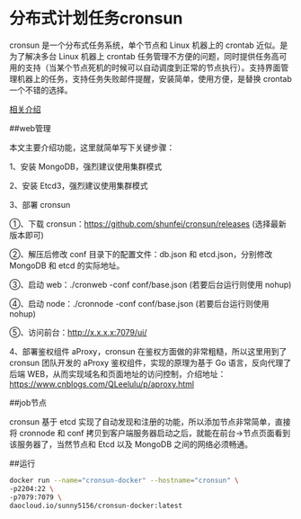 # 分布式计划任务cronsun
cronsun 是一个分布式任务系统，单个节点和 Linux 机器上的 crontab 近似。是为了解决多台 Linux  机器上 crontab 任务管理不方便的问题，同时提供任务高可用的支持（当某个节点死机的时候可以自动调度到正常的节点执行）。支持界面管理机器上的任务，支持任务失败邮件提醒，安装简单，使用方便，是替换 crontab 一个不错的选择。

[相关介绍](https://zhangge.net/5129.html)

##web管理

本文主要介绍功能，这里就简单写下关键步骤：

1、安装 MongoDB，强烈建议使用集群模式

2、安装 Etcd3，强烈建议使用集群模式

3、部署 cronsun

①、下载 cronsun：https://github.com/shunfei/cronsun/releases  (选择最新版本即可)

②、解压后修改 conf 目录下的配置文件：db.json 和 etcd.json，分别修改 MongoDB 和 etcd 的实际地址。

③、启动 web：./cronweb -conf conf/base.json (若要后台运行则使用 nohup)

④、启动 node：./cronnode -conf conf/base.json (若要后台运行则使用 nohup)

⑤、访问前台：http://x.x.x.x:7079/ui/

4、部署鉴权组件 aProxy，cronsun 在鉴权方面做的非常粗糙，所以这里用到了 cronsun 团队开发的 aProxy 鉴权组件，实现的原理为基于 Go 语言，反向代理了后端 WEB，从而实现域名和页面地址的访问控制，介绍地址：https://www.cnblogs.com/QLeelulu/p/aproxy.html


##job节点

cronsun 基于 etcd 实现了自动发现和注册的功能，所以添加节点非常简单，直接将 cronnode 和 conf 拷贝到客户端服务器启动之后，就能在前台->节点页面看到该服务器了，当然节点和 Etcd 以及 MongoDB 之间的网络必须畅通。


##运行
```bash
docker run --name="cronsun-docker" --hostname="cronsun" \
-p2204:22 \
-p7079:7079 \
daocloud.io/sunny5156/cronsun-docker:latest

```




